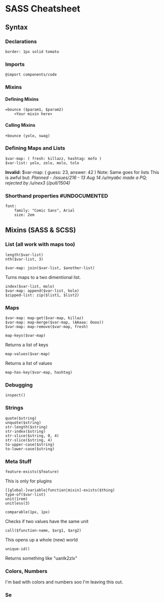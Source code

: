 # SASS Cheatsheet
## Syntax
### Declarations
	border: 1px solid tomato

### Imports
	@import components/code

### Mixins
#### Defining Mixins
	=bounce ($param1, $param2)
		<Your mixin here>

#### Calling Mixins
	+bounce (yolo, swag)

### Defining Maps and Lists
	$var-map: ( fresh: killazz, hashtag: mofo )
	$var-list: yolo, zolo, molo, tolo
**Invalid:**
	$var-map: (
		guess: 23,
		answer: 42
	)
Note: Same goes for lists
This is awful but:
*Planned - /issues/216 - 13 Aug 14*
*/u/myabc made a PQ; rejected by /u/nex3 (/pull/1504)*

### Shorthand properties #UNDOCUMENTED
	font:
		family: "Comic Sans", Arial
		size: 2em

## Mixins (SASS & SCSS)
### List (all work with maps too)
	length($var-list)
	nth($var-list, 3)

	$var-map: join($var-list, $another-list)
Turns maps to a two dimentional list.

	index($var-list, molo)
	$var-map: append($var-list, kolo)
	$zipped-list: zip($list1, $list2)

### Maps
	$var-map: map-get($var-map, killaz)
	$var-map: map-merge($var-map, (AAaaa: Oooo))
	$var-map: map-remove($var-map, fresh)

	map-keys($var-map)
Returns a list of keys

	map-values($var-map)
Returns a list of values

	map-has-key($var-map, hashtag)

### Debugging
	inspect()

### Strings
	quote($string)
	unquote($string)
	str-length($string)
	str-index($string)
	str-slice($string, 0, 4)
	str-slice($string, 4)
	to-upper-case($string)
	to-lower-case($string)

### Meta Stuff
	feature-exists($feature)
This is only for plugins

	[[global-]variable|function|mixin]-exists($thing)
	type-of($var-list)
	unit(1rem)
	unitless(3)

	comparable(1px, 1px)
Checks if two values have the same unit

	call($function-name, $arg1, $arg2)
This opens up a whole (new) world

	unique-id()
Returns something like "uanlk2zlx"

### Colors, Numbers
I'm bad with colors and numbers soo I'm leaving this out.

### Se
